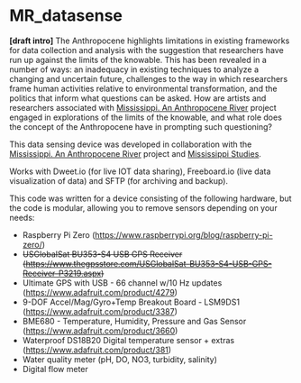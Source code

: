 # MR_datasense
<b>[draft intro]</b> 
The Anthropocene highlights limitations in existing frameworks for data collection and analysis with the suggestion that researchers have run up against the limits of the knowable. This has been revealed in a number of ways: an inadequacy in existing techniques to analyze a changing and uncertain future, challenges to the way in which researchers frame human activities relative to environmental transformation, and the politics that inform what questions can be asked. How are artists and researchers associated with <a href="https://www.hkw.de/en/programm/projekte/2018/mississippi_an_anthropocene_river/mississippi_an_anthropocene_river_start.php">Mississippi. An Anthropocene River</a> project engaged in explorations of the limits of the knowable, and what role does the concept of the Anthropocene have in prompting such questioning?

This data sensing device was developed in collaboration with the <a href="https://www.hkw.de/en/programm/projekte/2018/mississippi_an_anthropocene_river/mississippi_an_anthropocene_river_start.php">Mississippi. An Anthropocene River</a> project and <a href="http://mississippistudies.org/">Mississippi Studies</a>.

Works with Dweet.io (for live IOT data sharing), Freeboard.io (live data visualization of data) and SFTP (for archiving and backup).

This code was written for a device consisting of the following hardware, but the code is modular, allowing you to remove sensors depending on your needs:

* Raspberry Pi Zero (https://www.raspberrypi.org/blog/raspberry-pi-zero/)
* <s>USGlobalSat BU353-S4 USB GPS Receiver (https://www.thegpsstore.com/USGlobalSat-BU353-S4-USB-GPS-Receiver-P3219.aspx)</s>
* Ultimate GPS with USB - 66 channel w/10 Hz updates (https://www.adafruit.com/product/4279)
* 9-DOF Accel/Mag/Gyro+Temp Breakout Board - LSM9DS1 (https://www.adafruit.com/product/3387)
* BME680 - Temperature, Humidity, Pressure and Gas Sensor (https://www.adafruit.com/product/3660)
* Waterproof DS18B20 Digital temperature sensor + extras (https://www.adafruit.com/product/381)
* Water quality meter (pH, DO, NO3, turbidity, salinity)
* Digital flow meter 
